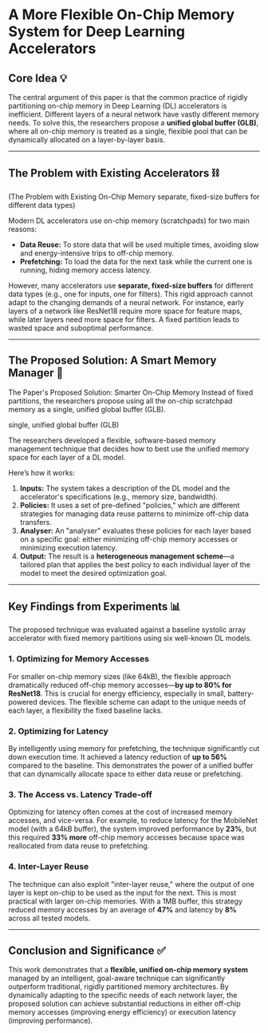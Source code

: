 # A More Flexible On-Chip Memory System for Deep Learning Accelerators

## Core Idea 💡

The central argument of this paper is that the common practice of rigidly partitioning on-chip memory in Deep Learning (DL) accelerators is inefficient. Different layers of a neural network have vastly different memory needs. To solve this, the researchers propose a **unified global buffer (GLB)**, where all on-chip memory is treated as a single, flexible pool that can be dynamically allocated on a layer-by-layer basis.

---

## The Problem with Existing Accelerators ⛓️

(The Problem with Existing On-Chip Memory separate, fixed-size buffers for different data types)

Modern DL accelerators use on-chip memory (scratchpads) for two main reasons:

* **Data Reuse:** To store data that will be used multiple times, avoiding slow and energy-intensive trips to off-chip memory.
* **Prefetching:** To load the data for the next task while the current one is running, hiding memory access latency.

However, many accelerators use **separate, fixed-size buffers** for different data types (e.g., one for inputs, one for filters). This rigid approach cannot adapt to the changing demands of a neural network. For instance, early layers of a network like ResNet18 require more space for feature maps, while later layers need more space for filters. A fixed partition leads to wasted space and suboptimal performance.

---

## The Proposed Solution: A Smart Memory Manager 🧠

The Paper's Proposed Solution: Smarter On-Chip Memory 
Instead of fixed partitions, the researchers propose using all the on-chip scratchpad memory as a single, unified global buffer (GLB).

single, unified global buffer (GLB)

The researchers developed a flexible, software-based memory management technique that decides how to best use the unified memory space for each layer of a DL model.

Here’s how it works:

1.  **Inputs:** The system takes a description of the DL model and the accelerator's specifications (e.g., memory size, bandwidth).
2.  **Policies:** It uses a set of pre-defined "policies," which are different strategies for managing data reuse patterns to minimize off-chip data transfers.
3.  **Analyser:** An "analyser" evaluates these policies for each layer based on a specific goal: either minimizing off-chip memory accesses or minimizing execution latency.
4.  **Output:** The result is a **heterogeneous management scheme**—a tailored plan that applies the best policy to each individual layer of the model to meet the desired optimization goal.

---

## Key Findings from Experiments 📊

The proposed technique was evaluated against a baseline systolic array accelerator with fixed memory partitions using six well-known DL models.

### 1. Optimizing for Memory Accesses

For smaller on-chip memory sizes (like 64kB), the flexible approach dramatically reduced off-chip memory accesses—**by up to 80% for ResNet18**. This is crucial for energy efficiency, especially in small, battery-powered devices. The flexible scheme can adapt to the unique needs of each layer, a flexibility the fixed baseline lacks.

### 2. Optimizing for Latency

By intelligently using memory for prefetching, the technique significantly cut down execution time. It achieved a latency reduction of **up to 56%** compared to the baseline. This demonstrates the power of a unified buffer that can dynamically allocate space to either data reuse or prefetching.

### 3. The Access vs. Latency Trade-off

Optimizing for latency often comes at the cost of increased memory accesses, and vice-versa. For example, to reduce latency for the MobileNet model (with a 64kB buffer), the system improved performance by **23%**, but this required **33% more** off-chip memory accesses because space was reallocated from data reuse to prefetching.

### 4. Inter-Layer Reuse

The technique can also exploit "inter-layer reuse," where the output of one layer is kept on-chip to be used as the input for the next. This is most practical with larger on-chip memories. With a 1MB buffer, this strategy reduced memory accesses by an average of **47%** and latency by **8%** across all tested models.

---

## Conclusion and Significance ✅

This work demonstrates that a **flexible, unified on-chip memory system** managed by an intelligent, goal-aware technique can significantly outperform traditional, rigidly partitioned memory architectures. By dynamically adapting to the specific needs of each network layer, the proposed solution can achieve substantial reductions in either off-chip memory accesses (improving energy efficiency) or execution latency (improving performance).